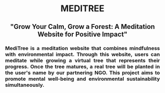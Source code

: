 <h1 align="center">MEDITREE</h1>
<h2 align="center">"Grow Your Calm, Grow a Forest: A Meditation Website for Positive Impact"</h2>
<h3 align="justify">MediTree is a meditation website that combines mindfulness with environmental impact. Through this website, users can meditate while growing a virtual tree that represents their progress. Once the tree matures, a real tree will be planted in the user's name by our partnering NGO. This project aims to promote mental well-being and environmental sustainability simultaneously.</h3>
